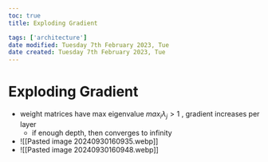 ```yaml
---
toc: true
title: Exploding Gradient

tags: ['architecture']
date modified: Tuesday 7th February 2023, Tue
date created: Tuesday 7th February 2023, Tue
---
```


# Exploding Gradient

- weight matrices have max eigenvalue $max_{i} \lambda_{j} > 1$ , gradient increases per layer 
	- if enough depth, then converges to infinity 
- ![[Pasted image 20240930160935.webp]]
- ![[Pasted image 20240930160948.webp]]